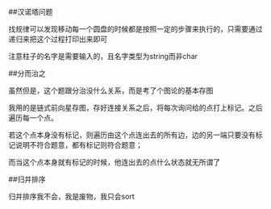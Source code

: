 ﻿##汉诺塔问题找规律可以发现移动每一个圆盘的时候都是按照一定的步骤来执行的，只需要通过递归来把这个过程打印出来即可注意柱子的名字是需要输入的，且名字类型为string而非char##分而治之虽然但是，这个题跟分治没什么关系，而是考了个图论的基本存图我用的是链式前向星存图，存好连接关系之后，将每次询问给的点打上标记。之后遍历每一个点。若这个点本身没有标记，则遍历由这个点连出去的所有边，边的另一端只要没有标记说明不符合题意，都有标记则符合题意；而当这个点本身就有标记的时候，他连出去的点什么状态就无所谓了##归并排序归并排序我不会，我是废物，我只会sort